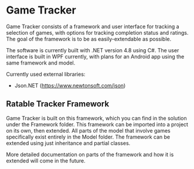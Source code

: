 # Game Tracker
Game Tracker consists of a framework and user interface for tracking a selection of games, with options for tracking completion status and ratings.
The goal of the framework is to be as easily-extendable as possible.

The software is currently built with .NET version 4.8 using C#.
The user interface is built in WPF currently, with plans for an Android app using the same framework and model.

Currently used external libraries:
 * Json.NET (https://www.newtonsoft.com/json)

## Ratable Tracker Framework

Game Tracker is built on this framework, which you can find in the solution under the Framework folder.
This framework can be imported into a project on its own, then extended.
All parts of the model that involve games specifically exist entirely in the Model folder.
The framework can be extended using just inheritance and partial classes.

More detailed documentation on parts of the framework and how it is extended will come in the future.
